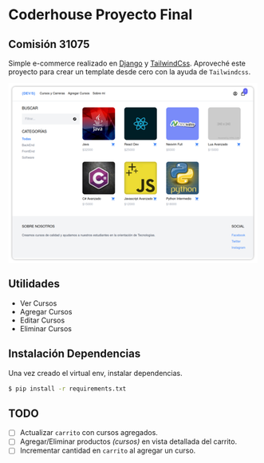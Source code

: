 # Coderhouse Proyecto Final
## Comisión 31075

Simple e-commerce realizado en [Django](https://www.djangoproject.com/) y [TailwindCss](https://tailwindcss.com/). Aproveché este proyecto para crear un template desde cero con la ayuda de `Tailwindcss`.

<img align="center" width="499" height="361" src="https://github.com/haaag/coderhouse-python-final/blob/main/media/example.png?raw=true">

## Utilidades

- Ver Cursos
- Agregar Cursos
- Editar Cursos
- Eliminar Cursos

## Instalación Dependencias

Una vez creado el virtual env, instalar dependencias.

```bash
$ pip install -r requirements.txt
```

## TODO
- [ ] Actualizar `carrito` con cursos agregados.
- [ ] Agregar/Eliminar productos _(cursos)_ en vista detallada del carrito.
- [ ] Incrementar cantidad en `carrito` al agregar un curso.
